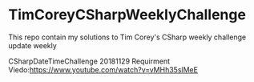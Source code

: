 # TimCoreyCSharpWeeklyChallenge
This repo contain my solutions to Tim Corey's CSharp weekly challenge update weekly

CSharpDateTimeChallenge 20181129
Requirment Viedo:https://www.youtube.com/watch?v=vMHh35slMeE
